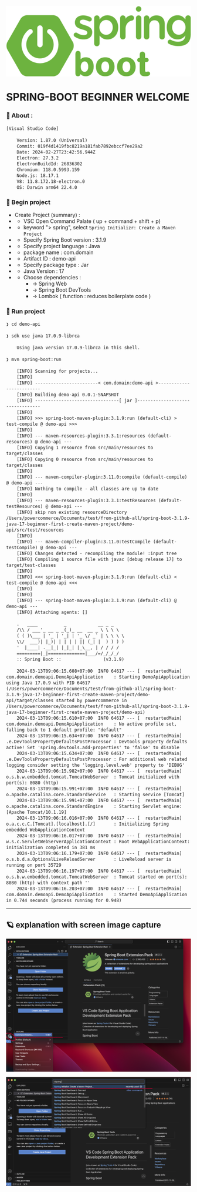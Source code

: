 <p align="center">
    <img src="./gambar-petunjuk/spring-boot_logo.png" alt="spring-boot_logo" style="display: block; margin: 0 auto;">
</p>


# SPRING-BOOT BEGINNER WELCOME


### &#x1F530; About :

    [Visual Studio Code]

        Version: 1.87.0 (Universal)
        Commit: 019f4d1419fbc8219a181fab7892ebccf7ee29a2
        Date: 2024-02-27T23:42:56.944Z
        Electron: 27.3.2
        ElectronBuildId: 26836302
        Chromium: 118.0.5993.159
        Node.js: 18.17.1
        V8: 11.8.172.18-electron.0
        OS: Darwin arm64 22.4.0


### &#x1F530; Begin project

- Create Project (summary) :
-  - VSC Open Command Palate ( up + command + shift + p)
-  - keyword "> spring", select `Spring Initializr: Create a Maven Project`
-  - Specify Spring Boot version : 3.1.9
-  - Specify project language : Java
-  - package name : com.domain
-  - Artifact ID : demo-api
-  - Specify package type : Jar
-  - Java Version : 17
-  - Choose dependencies : 
        - -> Spring Web
        - -> Spring Boot DevTools
        - -> Lombok ( function : reduces boilerplate code )


 ### &#x1F530; Run project

    ❯ cd demo-api

    ❯ sdk use java 17.0.9-librca

        Using java version 17.0.9-librca in this shell.

    ❯ mvn spring-boot:run

        [INFO] Scanning for projects...
        [INFO] 
        [INFO] ------------------------< com.domain:demo-api >-------------------------
        [INFO] Building demo-api 0.0.1-SNAPSHOT
        [INFO] --------------------------------[ jar ]---------------------------------
        [INFO] 
        [INFO] >>> spring-boot-maven-plugin:3.1.9:run (default-cli) > test-compile @ demo-api >>>
        [INFO] 
        [INFO] --- maven-resources-plugin:3.3.1:resources (default-resources) @ demo-api ---
        [INFO] Copying 1 resource from src/main/resources to target/classes
        [INFO] Copying 0 resource from src/main/resources to target/classes
        [INFO] 
        [INFO] --- maven-compiler-plugin:3.11.0:compile (default-compile) @ demo-api ---
        [INFO] Nothing to compile - all classes are up to date
        [INFO] 
        [INFO] --- maven-resources-plugin:3.3.1:testResources (default-testResources) @ demo-api ---
        [INFO] skip non existing resourceDirectory /Users/powercommerce/Documents/test/from-github-all/spring-boot-3.1.9-java-17-beginner-first-create-maven-project/demo-api/src/test/resources
        [INFO] 
        [INFO] --- maven-compiler-plugin:3.11.0:testCompile (default-testCompile) @ demo-api ---
        [INFO] Changes detected - recompiling the module! :input tree
        [INFO] Compiling 1 source file with javac [debug release 17] to target/test-classes
        [INFO] 
        [INFO] <<< spring-boot-maven-plugin:3.1.9:run (default-cli) < test-compile @ demo-api <<<
        [INFO] 
        [INFO] 
        [INFO] --- spring-boot-maven-plugin:3.1.9:run (default-cli) @ demo-api ---
        [INFO] Attaching agents: []

        .   ____          _            __ _ _
        /\\ / ___'_ __ _ _(_)_ __  __ _ \ \ \ \
        ( ( )\___ | '_ | '_| | '_ \/ _` | \ \ \ \
        \\/  ___)| |_)| | | | | || (_| |  ) ) ) )
        '  |____| .__|_| |_|_| |_\__, | / / / /
        =========|_|==============|___/=/_/_/_/
        :: Spring Boot ::                (v3.1.9)

        2024-03-13T09:06:15.608+07:00  INFO 64617 --- [  restartedMain] com.domain.demoapi.DemoApiApplication    : Starting DemoApiApplication using Java 17.0.9 with PID 64617 (/Users/powercommerce/Documents/test/from-github-all/spring-boot-3.1.9-java-17-beginner-first-create-maven-project/demo-api/target/classes started by powercommerce in /Users/powercommerce/Documents/test/from-github-all/spring-boot-3.1.9-java-17-beginner-first-create-maven-project/demo-api)
        2024-03-13T09:06:15.610+07:00  INFO 64617 --- [  restartedMain] com.domain.demoapi.DemoApiApplication    : No active profile set, falling back to 1 default profile: "default"
        2024-03-13T09:06:15.634+07:00  INFO 64617 --- [  restartedMain] .e.DevToolsPropertyDefaultsPostProcessor : Devtools property defaults active! Set 'spring.devtools.add-properties' to 'false' to disable
        2024-03-13T09:06:15.634+07:00  INFO 64617 --- [  restartedMain] .e.DevToolsPropertyDefaultsPostProcessor : For additional web related logging consider setting the 'logging.level.web' property to 'DEBUG'
        2024-03-13T09:06:15.982+07:00  INFO 64617 --- [  restartedMain] o.s.b.w.embedded.tomcat.TomcatWebServer  : Tomcat initialized with port(s): 8080 (http)
        2024-03-13T09:06:15.991+07:00  INFO 64617 --- [  restartedMain] o.apache.catalina.core.StandardService   : Starting service [Tomcat]
        2024-03-13T09:06:15.991+07:00  INFO 64617 --- [  restartedMain] o.apache.catalina.core.StandardEngine    : Starting Servlet engine: [Apache Tomcat/10.1.19]
        2024-03-13T09:06:16.016+07:00  INFO 64617 --- [  restartedMain] o.a.c.c.C.[Tomcat].[localhost].[/]       : Initializing Spring embedded WebApplicationContext
        2024-03-13T09:06:16.017+07:00  INFO 64617 --- [  restartedMain] w.s.c.ServletWebServerApplicationContext : Root WebApplicationContext: initialization completed in 381 ms
        2024-03-13T09:06:16.179+07:00  INFO 64617 --- [  restartedMain] o.s.b.d.a.OptionalLiveReloadServer       : LiveReload server is running on port 35729
        2024-03-13T09:06:16.197+07:00  INFO 64617 --- [  restartedMain] o.s.b.w.embedded.tomcat.TomcatWebServer  : Tomcat started on port(s): 8080 (http) with context path ''
        2024-03-13T09:06:16.203+07:00  INFO 64617 --- [  restartedMain] com.domain.demoapi.DemoApiApplication    : Started DemoApiApplication in 0.744 seconds (process running for 0.948)


---

## &#x1FA90; explanation with screen image capture

<p align="center">
    <img src="./gambar-petunjuk/ss_beginner_001.png" alt="ss_beginner" style="display: block; margin: 0 auto;">
</p>
<p align="center">
    <img src="./gambar-petunjuk/ss_beginner_002.png" alt="ss_beginner" style="display: block; margin: 0 auto;">
</p>
